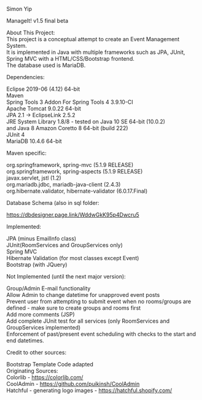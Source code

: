 Simon Yip

ManageIt! v1.5 final beta

About This Project:  
This project is a conceptual attempt to create an Event Management System.  
It is implemented in Java with multiple frameworks such as JPA, JUnit, Spring MVC with a HTML/CSS/Bootstrap frontend.  
The database used is MariaDB.  


Dependencies:  

Eclipse 2019-06 (4.12) 64-bit  
Maven  
Spring Tools 3 Addon For Spring Tools 4 3.9.10-CI  
Apache Tomcat 9.0.22 64-bit  
JPA 2.1 -> EclipseLink 2.5.2  
JRE System Library 1.8/8 - tested on Java 10 SE 64-bit (10.0.2)  
and Java 8 Amazon Coretto 8 64-bit (build 222)  
JUnit 4  
MariaDB 10.4.6 64-bit  

Maven specific:

org.springframework, spring-mvc (5.1.9 RELEASE)  
org.springframework, spring-aspects (5.1.9 RELEASE)  
javax.servlet, jstl (1.2)  
org.mariadb.jdbc, mariadb-java-client (2.4.3)  
org.hibernate.validator, hibernate-validator (6.0.17.Final)  

Database Schema (also in sql folder:

https://dbdesigner.page.link/WddwGkK95p4Dwcru5

Implemented:

JPA (minus EmailInfo class)  
JUnit(RoomServices and GroupServices only)  
Spring MVC  
Hibernate Validation (for most classes except Event)  
Bootstrap (with JQuery)  

Not Implemented (until the next major version):

Group/Admin E-mail functionality  
Allow Admin to change datetime for unapproved event posts  
Prevent user from attempting to submit event when no rooms/groups are defined - make sure to create groups and rooms first  
Add more comments (JSP)  
Add complete JUnit test for all services (only RoomServices and GroupServices implemented)  
Enforcement of past/present event scheduling with checks to the start and end datetimes.  

Credit to other sources:

Bootstrap Template Code adapted  
Originating Sources:  
Colorlib - https://colorlib.com/  
CoolAdmin - https://github.com/puikinsh/CoolAdmin  
Hatchful - generating logo images - https://hatchful.shopify.com/  
